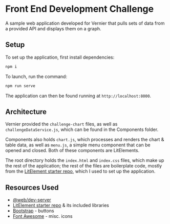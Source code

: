 # Front End Development Challenge

A sample web application developed for Vernier that pulls sets of data from a provided API and displays them on a graph.

## Setup

To set up the application, first install dependencies:

```bash
npm i
```
To launch, run the command:

```bash
npm run serve
```
The application can then be found running at `http://localhost:8000`.

## Architecture

Vernier provided the `challenge-chart` files, as well as `challengeDataService.js`,
which can be found in the Components folder.

Components also holds `chart.js`, which processes and renders the chart & table data,
as well as `menu.js`, a simple menu component that can be opened and closed. Both
of these components are LitElements.

The root directory holds the `index.html` and `index.css` files, which make up
the rest of the application; the rest of the files are boilerplate code, mostly from
the [LitElement starter repo](https://github.com/PolymerLabs/lit-element-starter-js), which I used to set up the application.

## Resources Used

* [@web/dev-server](https://www.npmjs.com/package/@web/dev-server)
* [LitElement starter repo](https://github.com/PolymerLabs/lit-element-starter-js) & its included libraries
* [Bootstrap](https://getbootstrap.com/) - buttons
* [Font Awesome](https://fontawesome.com/) - misc. icons
